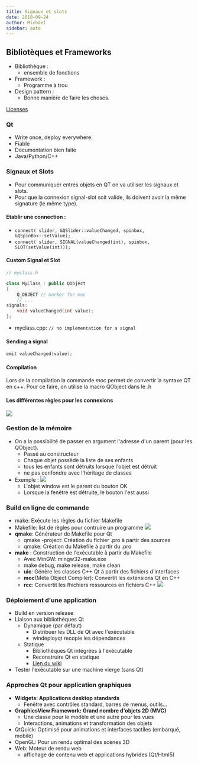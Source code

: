 ```yaml
---
title: Signaux et slots
date: 2018-09-24
author: Michael
sidebar: auto
---
```

## Bibliotèques et Frameworks

* Bibliothèque :	
  * ensemble de fonctions
* Framework :	
  * Programme à trou
* Design pattern :	
  * Bonne manière de faire les choses.

[Licenses](https://tldrlegal.com
)

### Qt
* Write once, deploy everywhere.
* Fiable
* Documentation bien faite
* Java/Python/C++

### Signaux et Slots
* Pour communiquer entres objets en QT on va utiliser les signaux et slots.
* Pour que la connexion signal-slot soit valide, ils doivent avoir la même signature (le même type).

#### Etablir une connection :
* `connect( slider, &QSlider::valueChanged, spinbox, &QSpinBox::setValue);`
* `connect( slider, SIGNAL(valueChanged(int), spinbox, SLOT(setValue(int)));`


#### Custom Signal et Slot
```cpp
// myclass.h

class MyClass : public QObject
{
    Q_OBJECT // marker for moc
    // ...
signals:
    void valueChanged(int value);
};
```


* myclass.cpp: `// no implementation for a signal`
  

#### Sending a signal
```cpp
emit valueChanged(value);
```

#### Compilation
Lors de la compilation la commande *moc* permet de convertir la syntaxe QT en c++. Pour ce faire, on utilise la macro QObject dans le .h

#### Les différentes règles pour les connexions
![](https://i.imgur.com/tOHRdzj.png)

### Gestion de la mémoire
* On a la possibilité de passer en argument l'adresse d'un parent (pour les QObject).
    * Passé au constructeur
    * Chaque objet possède la liste de ses enfants
    * tous les enfants sont détruits lorsque l'objet est détruit
    * ne pas confondre avec l'héritage de classes
* Exemple :	
![](https://i.imgur.com/b1Tul6G.png)
    * L'objet window est le parent du bouton OK
    * Lorsque la fenêtre est détruite, le bouton l'est aussi

### Build en ligne de commande
* make: Exécute les règles du fichier Makefile
* Makefile: list de règles pour contruire un programme
![](https://i.imgur.com/qGz36NA.png)
* **qmake**: Générateur de Makefile pour Qt
    * qmake -project: Création du fichier .pro à partir des sources
    * qmake: Création du Makefile à partir du .pro
* **make** : Construction de l'exécutable à partir du Makefile
    * Avec MinGW: mingw32-make.exe
    * make debug, make release, make clean
    * **uic**: Génère les classes C++ Qt à partir des fichiers d'interfaces
    * **moc**(Meta Object Compiler): Convertit les extensions Qt en C++
    * **rcc**: Convertit les fhichiers ressources en fichiers C++
![](https://i.imgur.com/DEAXKGw.png)

### Déploiement d'une application
* Build en version release
* Liaison aux bibliothèques Qt
    * Dynamique (par défaut)
        * Distribuer les DLL de Qt avec l'exécutable
        * windeployqt recopie les dépendances
    * Statique
        * Bibliothèques Qt intégrées à l'exécutable
        * Reconstruire Qt en statique
        * [Lien du wiki](https://wiki.qt.io/Building_a_static_Qt_for_Windows_using_MinGW)
* Tester l'exécutable sur une machine vierge (sans Qt)

### Approches Qt pour application graphiques
* **Widgets: Applications desktop standards**
    * Fenêtre avec contrôles standard, barres de menus, outils...
* **GraphicsView Framework: Grand nombre d'objets 2D (MVC)**
    * Une classe pour le modèle et une autre pour les vues
    * Interactions, animations et transformation des objets
* QtQuick: Optimisé pour animations et interfaces tactiles (embarqué, mobile)
* OpenGL: Pour un rendu optimal des scènes 3D
* Web: Moteur de rendu web
    * affichage de contenu web et applications hybrides (Qt/Html5)
